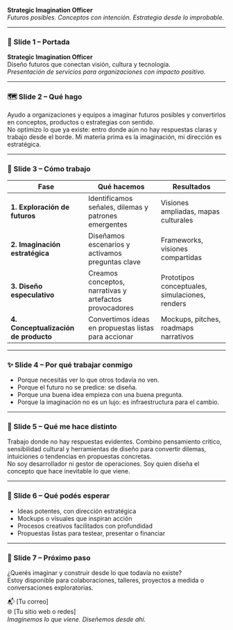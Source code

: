 **Strategic Imagination Officer**  
*Futuros posibles. Conceptos con intención. Estrategia desde lo improbable.*

---

### 📅 Slide 1 – Portada
**Strategic Imagination Officer**  
Diseño futuros que conectan visión, cultura y tecnología.  
*Presentación de servicios para organizaciones con impacto positivo.*

---

### 🗺 Slide 2 – Qué hago
Ayudo a organizaciones y equipos a imaginar futuros posibles y convertirlos en conceptos, productos o estrategias con sentido.  
No optimizo lo que ya existe: entro donde aún no hay respuestas claras y trabajo desde el borde. Mi materia prima es la imaginación, mi dirección es estratégica.

---

### 🧱 Slide 3 – Cómo trabajo

| Fase | Qué hacemos | Resultados |
|------|--------------|------------|
| **1. Exploración de futuros** | Identificamos señales, dilemas y patrones emergentes | Visiones ampliadas, mapas culturales |
| **2. Imaginación estratégica** | Diseñamos escenarios y activamos preguntas clave | Frameworks, visiones compartidas |
| **3. Diseño especulativo** | Creamos conceptos, narrativas y artefactos provocadores | Prototipos conceptuales, simulaciones, renders |
| **4. Conceptualización de producto** | Convertimos ideas en propuestas listas para accionar | Mockups, pitches, roadmaps narrativos |

---

### ✨ Slide 4 – Por qué trabajar conmigo
- Porque necesitás ver lo que otros todavía no ven.
- Porque el futuro no se predice: se diseña.
- Porque una buena idea empieza con una buena pregunta.
- Porque la imaginación no es un lujo: es infraestructura para el cambio.

---

### 🔎 Slide 5 – Qué me hace distinto
Trabajo donde no hay respuestas evidentes. Combino pensamiento crítico, sensibilidad cultural y herramientas de diseño para convertir dilemas, intuiciones o tendencias en propuestas concretas.  
No soy desarrollador ni gestor de operaciones. Soy quien diseña el concepto que hace inevitable lo que viene.

---

### 🚀 Slide 6 – Qué podés esperar
- Ideas potentes, con dirección estratégica
- Mockups o visuales que inspiran acción
- Procesos creativos facilitados con profundidad
- Propuestas listas para testear, presentar o financiar

---

### 📢 Slide 7 – Próximo paso
¿Querés imaginar y construir desde lo que todavía no existe?  
Estoy disponible para colaboraciones, talleres, proyectos a medida o conversaciones exploratorias.

📬 [Tu correo]  
🌐 [Tu sitio web o redes]  
*Imaginemos lo que viene. Diseñemos desde ahí.*

